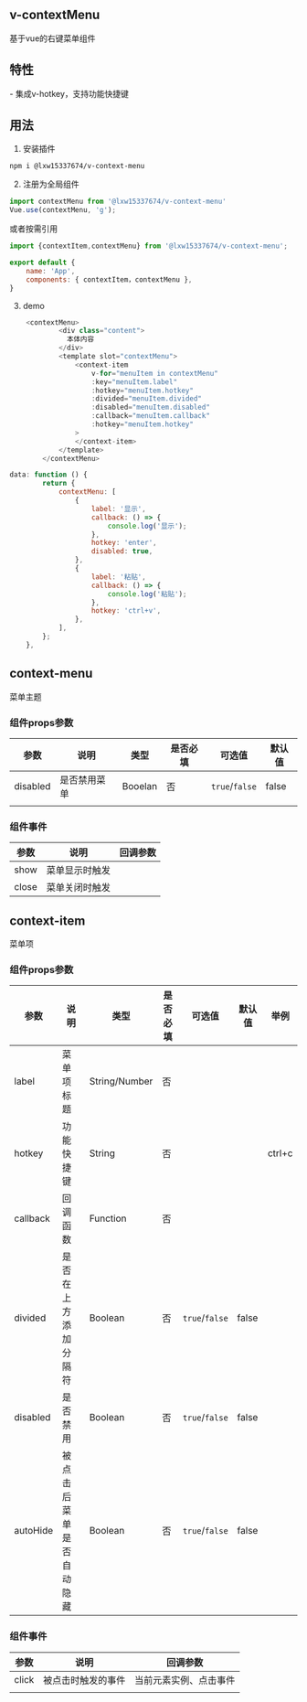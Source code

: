 ## v-contextMenu

基于vue的右键菜单组件

##  特性

\- 集成v-hotkey，支持功能快捷键

## 用法

1. 安装插件

```shell
npm i @lxw15337674/v-context-menu
```

2. 注册为全局组件

```javascript
import contextMenu from '@lxw15337674/v-context-menu'
Vue.use(contextMenu, 'g');
```

或者按需引用

```javascript
import {contextItem,contextMenu} from '@lxw15337674/v-context-menu';

export default {
    name: 'App',
    components: { contextItem，contextMenu },
}
```

3. demo

```javascript
    <contextMenu>
            <div class="content">
              本体内容
            </div>
            <template slot="contextMenu">
                <context-item
                    v-for="menuItem in contextMenu"
                    :key="menuItem.label"
                    :hotkey="menuItem.hotkey"
					:divided="menuItem.divided"
                    :disabled="menuItem.disabled"
                    :callback="menuItem.callback"
                    :hotkey="menuItem.hotkey"
                >
                </context-item>
            </template>
        </contextMenu>

data: function () {
        return {
            contextMenu: [
                {
                    label: '显示',
                    callback: () => {
                        console.log('显示');
                    },
                    hotkey: 'enter',
                    disabled: true,
                },
                {
                    label: '粘贴',
                    callback: () => {
                        console.log('粘贴');
                    },
                    hotkey: 'ctrl+v',
                },
            ],
        };
    },
```



## context-menu

菜单主题


### 组件props参数

| 参数     | 说明         | 类型    | 是否必填 | 可选值         | 默认值 |
| -------- | ------------ | ------- | -------- | -------------- | ------ |
| disabled | 是否禁用菜单 | Booelan | 否       | `true`/`false` | false  |
|          |              |         |          |                |        |
### 组件事件

| 参数  | 说明           | 回调参数 |
| ----- | -------------- | -------- |
| show  | 菜单显示时触发 |          |
| close | 菜单关闭时触发 |          |

## context-item

菜单项

### 组件props参数
| 参数     | 说明                     | 类型          | 是否必填 | 可选值         | 默认值 | 举例   |
| -------- | ------------------------ | ------------- | -------- | -------------- | ------ | ------ |
| label    | 菜单项标题               | String/Number | 否       |                |        |        |
| hotkey   | 功能快捷键               | String        | 否       |                |        | ctrl+c |
| callback | 回调函数                 | Function      | 否       |                |        |        |
| divided  | 是否在上方添加分隔符     | Boolean       | 否       | `true`/`false` | false  |        |
| disabled | 是否禁用                 | Boolean       | 否       | `true`/`false` | false  |        |
| autoHide | 被点击后菜单是否自动隐藏 | Boolean       | 否       | `true`/`false` | false  |        |
### 组件事件

| 参数  | 说明               | 回调参数               |
| ----- | ------------------ | ---------------------- |
| click | 被点击时触发的事件 | 当前元素实例、点击事件 |
|       |                    |                        |

